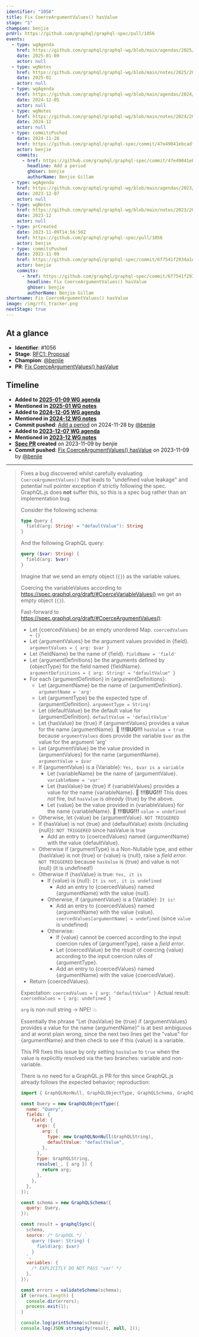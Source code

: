```yaml
---
identifier: "1056"
title: Fix CoerceArgumentValues() hasValue
stage: "1"
champion: benjie
prUrl: https://github.com/graphql/graphql-spec/pull/1056
events:
  - type: wgAgenda
    href: https://github.com/graphql/graphql-wg/blob/main/agendas/2025/01-Jan/09-wg-primary.md
    date: 2025-01-09
    actor: null
  - type: wgNotes
    href: https://github.com/graphql/graphql-wg/blob/main/notes/2025/2025-01.md
    date: 2025-01
    actor: null
  - type: wgAgenda
    href: https://github.com/graphql/graphql-wg/blob/main/agendas/2024/12-Dec/05-wg-primary.md
    date: 2024-12-05
    actor: null
  - type: wgNotes
    href: https://github.com/graphql/graphql-wg/blob/main/notes/2024/2024-12.md
    date: 2024-12
    actor: null
  - type: commitsPushed
    date: 2024-11-28
    href: https://github.com/graphql/graphql-spec/commit/47e49041ebcadf43392100ee2c9a8b6ed4ac51e4
    actor: benjie
    commits:
      - href: https://github.com/graphql/graphql-spec/commit/47e49041ebcadf43392100ee2c9a8b6ed4ac51e4
        headline: Add a period
        ghUser: benjie
        authorName: Benjie Gillam
  - type: wgAgenda
    href: https://github.com/graphql/graphql-wg/blob/main/agendas/2023/12-Dec/07-wg-primary.md
    date: 2023-12-07
    actor: null
  - type: wgNotes
    href: https://github.com/graphql/graphql-wg/blob/main/notes/2023/2023-12.md
    date: 2023-12
    actor: null
  - type: prCreated
    date: 2023-11-09T14:56:50Z
    href: https://github.com/graphql/graphql-spec/pull/1056
    actor: benjie
  - type: commitsPushed
    date: 2023-11-09
    href: https://github.com/graphql/graphql-spec/commit/6f7541f2934a1ed15d76bb8d9364d9791f83b66b
    actor: benjie
    commits:
      - href: https://github.com/graphql/graphql-spec/commit/6f7541f2934a1ed15d76bb8d9364d9791f83b66b
        headline: Fix CoerceArgumentValues() hasValue
        ghUser: benjie
        authorName: Benjie Gillam
shortname: Fix CoerceArgumentValues() hasValue
image: /img/rfc_tracker.png
nextStage: true
---
```


## At a glance

- **Identifier**: #1056
- **Stage**: [RFC1: Proposal](https://github.com/graphql/graphql-spec/blob/main/CONTRIBUTING.md#stage-1-proposal)
- **Champion**: [@benjie](https://github.com/benjie)
- **PR**: [Fix CoerceArgumentValues() hasValue](https://github.com/graphql/graphql-spec/pull/1056)

<!-- BEGIN_CUSTOM_TEXT -->



<!-- END_CUSTOM_TEXT -->

## Timeline

- **Added to [2025-01-09 WG agenda](https://github.com/graphql/graphql-wg/blob/main/agendas/2025/01-Jan/09-wg-primary.md)**
- **Mentioned in [2025-01 WG notes](https://github.com/graphql/graphql-wg/blob/main/notes/2025/2025-01.md)**
- **Added to [2024-12-05 WG agenda](https://github.com/graphql/graphql-wg/blob/main/agendas/2024/12-Dec/05-wg-primary.md)**
- **Mentioned in [2024-12 WG notes](https://github.com/graphql/graphql-wg/blob/main/notes/2024/2024-12.md)**
- **Commit pushed**: [Add a period](https://github.com/graphql/graphql-spec/commit/47e49041ebcadf43392100ee2c9a8b6ed4ac51e4) on 2024-11-28 by [@benjie](https://github.com/benjie)
- **Added to [2023-12-07 WG agenda](https://github.com/graphql/graphql-wg/blob/main/agendas/2023/12-Dec/07-wg-primary.md)**
- **Mentioned in [2023-12 WG notes](https://github.com/graphql/graphql-wg/blob/main/notes/2023/2023-12.md)**
- **[Spec PR](https://github.com/graphql/graphql-spec/pull/1056) created** on 2023-11-09 by benjie
- **Commit pushed**: [Fix CoerceArgumentValues() hasValue](https://github.com/graphql/graphql-spec/commit/6f7541f2934a1ed15d76bb8d9364d9791f83b66b) on 2023-11-09 by [@benjie](https://github.com/benjie)

<!-- VERBATIM -->

---

> Fixes a bug discovered whilst carefully evaluating `CoerceArgumentValues()` that leads to "undefined value leakage" and potential null pointer exception if strictly following the spec. GraphQL.js does **not** suffer this, so this is a spec bug rather than an implementation bug.
> 
> Consider the following schema:
> 
> ```graphql
> type Query {
>   field(arg: String! = "defaultValue"): String
> }
> ```
> 
> And the following GraphQL query:
> 
> ```graphql
> query ($var: String) {
>   field(arg: $var)
> }
> ```
> 
> Imagine that we send an empty object (`{}`) as the variable values.
> 
> Coercing the variableValues according to https://spec.graphql.org/draft/#CoerceVariableValues() we get an empty object (`{}`).
> 
> Fast-forward to https://spec.graphql.org/draft/#CoerceArgumentValues():
> 
> - Let \{coercedValues} be an empty unordered Map. `coercedValues = {}`
> - Let \{argumentValues} be the argument values provided in \{field}. `argumentValues = { arg: $var }`
> - Let \{fieldName} be the name of \{field}. `fieldName = 'field'`
> - Let \{argumentDefinitions} be the arguments defined by \{objectType} for the
>   field named \{fieldName}. `argumentDefinitions = { arg: String! = "defaultValue" }`
> - For each \{argumentDefinition} in \{argumentDefinitions}:
>   - Let \{argumentName} be the name of \{argumentDefinition}. `argumentName = 'arg'`
>   - Let \{argumentType} be the expected type of \{argumentDefinition}. `argumentType = String!`
>   - Let \{defaultValue} be the default value for \{argumentDefinition}. `defaultValue = 'defaultValue'`
>   - Let \{hasValue} be \{true} if \{argumentValues} provides a value for the name
>     \{argumentName}. :bug: **!!!BUG!!!** `hasValue = true` because `argumentValues` does provide the variable `$var` as the value for the argument 'arg'
>   - Let \{argumentValue} be the value provided in \{argumentValues} for the name
>     \{argumentName}. `argumentValue = $var`
>   - If \{argumentValue} is a \{Variable}: `Yes, $var is a variable`
>     - Let \{variableName} be the name of \{argumentValue}. `variableName = 'var'`
>     - Let \{hasValue} be \{true} if \{variableValues} provides a value for the name
>       \{variableName}. :bug: **!!!BUG!!!** This does _not_ fire, but `hasValue` is _already_ \{true} by the above.
>     - Let \{value} be the value provided in \{variableValues} for the name
>       \{variableName}. :bug: **!!!BUG!!!** `value = undefined`
>   - Otherwise, let​ \{value} be \{argumentValue}. `NOT TRIGGERED`
>   - If \{hasValue} is not \{true} and \{defaultValue} exists (including \{null}):  `NOT TRIGGERED` since hasValue is true
>     - Add an entry to \{coercedValues} named \{argumentName} with the value
>       \{defaultValue}.
>   - Otherwise if \{argumentType} is a Non-Nullable type, and either \{hasValue} is
>     not \{true} or \{value} is \{null}, raise a _field error_.  `NOT TRIGGERED` because `hasValue` is \{true} and value is not \{null} (it is undefined!)
>   - Otherwise if \{hasValue} is true: `Yes, it is`
>     - If \{value} is \{null}: `It is not, it is undefined`
>       - Add an entry to \{coercedValues} named \{argumentName} with the value
>         \{null}.
>     - Otherwise, if \{argumentValue} is a \{Variable}: `It is!`
>       - Add an entry to \{coercedValues} named \{argumentName} with the value
>         \{value}. `coercedValues[argumentName] = undefined` (since `value` is undefined)
>     - Otherwise:
>       - If \{value} cannot be coerced according to the input coercion rules of
>         \{argumentType}, raise a _field error_.
>       - Let \{coercedValue} be the result of coercing \{value} according to the
>         input coercion rules of \{argumentType}.
>       - Add an entry to \{coercedValues} named \{argumentName} with the value
>         \{coercedValue}.
> - Return \{coercedValues}.
> 
> Expectation: `coercedValues = { arg: "defaultValue" }`
> Actual result: `coercedValues = { arg: undefined }`
> 
> `arg` is non-null string -> NPE! :boom: 
> 
> Essentially the phrase "Let \{hasValue} be \{true} if \{argumentValues} provides a value for the name \{argumentName}" is at best ambiguous and at worst plain wrong, since the next two lines get the "value" for \{argumentName} and then check to see if this \{value} is a variable.
> 
> This PR fixes this issue by only setting `hasValue` to `true` when the value is explicitly resolved via the two branches: variable and non-variable.
> 
> There is no need for a GraphQL.js PR for this since GraphQL.js already follows the expected behavior; reproduction:
> 
> ```js
> import { GraphQLNonNull, GraphQLObjectType, GraphQLSchema, GraphQLString, graphqlSync, printSchema, validateSchema } from "graphql";
> 
> const Query = new GraphQLObjectType({
>   name: "Query",
>   fields: {
>     field: {
>       args: {
>         arg: {
>           type: new GraphQLNonNull(GraphQLString),
>           defaultValue: "defaultValue",
>         },
>       },
>       type: GraphQLString,
>       resolve(_, { arg }) {
>         return arg;
>       },
>     },
>   },
> });
> 
> const schema = new GraphQLSchema({
>   query: Query,
> });
> 
> const result = graphqlSync({
>   schema,
>   source: /* GraphQL */ `
>     query ($var: String) {
>       field(arg: $var)
>     }
>   `,
>   variables: {
>     /* EXPLICITLY DO NOT PASS "var" */
>   },
> });
> 
> const errors = validateSchema(schema);
> if (errors.length) {
>   console.dir(errors);
>   process.exit(1);
> }
> 
> console.log(printSchema(schema));
> console.log(JSON.stringify(result, null, 2));
> ```
